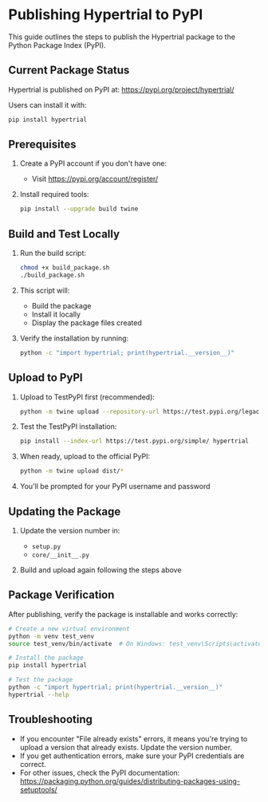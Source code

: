 # Publishing Hypertrial to PyPI

This guide outlines the steps to publish the Hypertrial package to the Python Package Index (PyPI).

## Current Package Status

Hypertrial is published on PyPI at: https://pypi.org/project/hypertrial/

Users can install it with:

```bash
pip install hypertrial
```

## Prerequisites

1. Create a PyPI account if you don't have one:

   - Visit https://pypi.org/account/register/

2. Install required tools:
   ```bash
   pip install --upgrade build twine
   ```

## Build and Test Locally

1. Run the build script:

   ```bash
   chmod +x build_package.sh
   ./build_package.sh
   ```

2. This script will:

   - Build the package
   - Install it locally
   - Display the package files created

3. Verify the installation by running:
   ```bash
   python -c "import hypertrial; print(hypertrial.__version__)"
   ```

## Upload to PyPI

1. Upload to TestPyPI first (recommended):

   ```bash
   python -m twine upload --repository-url https://test.pypi.org/legacy/ dist/*
   ```

2. Test the TestPyPI installation:

   ```bash
   pip install --index-url https://test.pypi.org/simple/ hypertrial
   ```

3. When ready, upload to the official PyPI:

   ```bash
   python -m twine upload dist/*
   ```

4. You'll be prompted for your PyPI username and password

## Updating the Package

1. Update the version number in:

   - `setup.py`
   - `core/__init__.py`

2. Build and upload again following the steps above

## Package Verification

After publishing, verify the package is installable and works correctly:

```bash
# Create a new virtual environment
python -m venv test_venv
source test_venv/bin/activate  # On Windows: test_venv\Scripts\activate

# Install the package
pip install hypertrial

# Test the package
python -c "import hypertrial; print(hypertrial.__version__)"
hypertrial --help
```

## Troubleshooting

- If you encounter "File already exists" errors, it means you're trying to upload a version that already exists. Update the version number.
- If you get authentication errors, make sure your PyPI credentials are correct.
- For other issues, check the PyPI documentation: https://packaging.python.org/guides/distributing-packages-using-setuptools/
